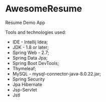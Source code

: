 # AwesomeResume
Resume Demo App

Tools and technologies used:
* IDE - Intellij Idea;
* JDK - 1.8 or later;
* Spring Web - 2.7;
* Spring Data Jpa;
* Spring Boot DevTools;
* Thymeleaf;
* MySQL - mysql-connector-java-8.0.22.jar;
* Spring Security
* Jpa Hibernate
* Jsp-Servlet
* Jstl

